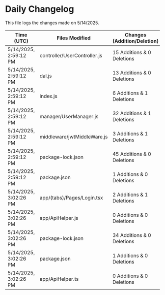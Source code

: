 # Daily Changelog

This file logs the changes made on 5/14/2025.

| Time (UTC)             | Files Modified                    | Changes (Addition/Deletion) |
|------------------------|-----------------------------------|-----------------------------|
| 5/14/2025, 2:59:12 PM | controller/UserController.js | 15 Additions & 0 Deletions |
| 5/14/2025, 2:59:12 PM | dal.js | 13 Additions & 0 Deletions |
| 5/14/2025, 2:59:12 PM | index.js | 6 Additions & 1 Deletions |
| 5/14/2025, 2:59:12 PM | manager/UserManager.js | 32 Additions & 1 Deletions |
| 5/14/2025, 2:59:12 PM | middleware/jwtMiddleWare.js | 3 Additions & 1 Deletions |
| 5/14/2025, 2:59:12 PM | package-lock.json | 45 Additions & 0 Deletions |
| 5/14/2025, 2:59:12 PM | package.json | 1 Additions & 0 Deletions |
| 5/14/2025, 3:02:26 PM | app/(tabs)/Pages/Login.tsx | 2 Additions & 1 Deletions|
| 5/14/2025, 3:02:26 PM | app/ApiHelper.js | 0 Additions & 0 Deletions|
| 5/14/2025, 3:02:26 PM | package-lock.json | 34 Additions & 0 Deletions|
| 5/14/2025, 3:02:26 PM | package.json | 1 Additions & 0 Deletions|
| 5/14/2025, 3:02:26 PM | app/ApiHelper.ts | 0 Additions & 0 Deletions|
